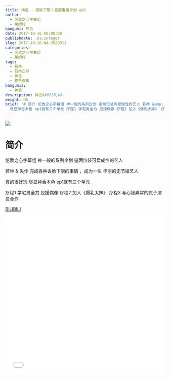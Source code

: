 ```yaml
---
title: 神舌 - 突破下限！克服害羞计划 ep1
author:
  - 伦敦之心字幕组
  - 莱姆籽
bangumi: 神舌
date: 2017-10-16 00:00:00
publishdate: .na.integer
slug: 2017-10-16-NA-3928013
categories:
  - 伦敦之心字幕组
  - 莱姆籽
tags:
  - 若林
  - 若林正恭
  - 神舌
  - 春日俊彰
bangumis:
  - 神舌
description: 神舌&#8226;NA
weight: NA
brief: '# 简介 伦敦之心字幕组 神一般的系列企划 逼两位装可爱成性的艺人 若林 &amp; 失作 完成各种丢脸下限的事情 ，成为一名 华丽的无节操艺人 真的很好玩
  尽显神舌本色 ep1就有三个单元 疗程1 学宅男全力 应援偶像 疗程2 加入《爆乳太妹》 疗程3 与心智异常的疯子演员合作'
---
```


![](https://i.imgur.com/Bvvxhfo.jpg)

# 简介  
伦敦之心字幕组 神一般的系列企划 逼两位装可爱成性的艺人


若林 &amp; 失作 完成各种丢脸下限的事情 ，成为一名 华丽的无节操艺人


真的很好玩 尽显神舌本色 ep1就有三个单元


疗程1 学宅男全力 应援偶像 疗程2 加入《爆乳太妹》 疗程3 与心智异常的疯子演员合作

  [BILIBILI](https://www.bilibili.com/video/av3928013/)


<div class="vcontainer">  <iframe class='video' src="//www.bilibili.com/blackboard/player.html?aid=3928013" width="100%" height="500" frameborder="0" allowfullscreen="allowfullscreen"></iframe></div>
